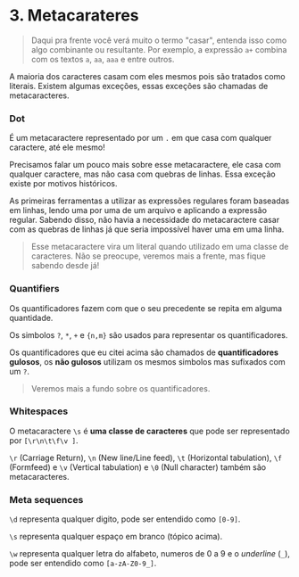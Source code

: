 # 3. Metacarateres
> Daqui pra frente você verá muito o termo "casar", entenda isso como algo combinante ou resultante.
> Por exemplo, a expressão `a+` combina com os textos `a`, `aa`, `aaa` e entre outros.

A maioria dos caracteres casam com eles mesmos pois são tratados como literais. Existem algumas exceções, essas exceções são chamadas de metacaracteres.

### Dot
É um metacaractere representado por um `.` em que casa com qualquer caractere, até ele mesmo!

Precisamos falar um pouco mais sobre esse metacaractere, ele casa com qualquer caractere, mas não casa com quebras de linhas. Essa exceção existe por motivos históricos.

As primeiras ferramentas a utilizar as expressões regulares foram baseadas em linhas, lendo uma por uma de um arquivo e aplicando a expressão regular. Sabendo disso, não havia a necessidade do metacaractere casar com as quebras de linhas já que seria impossível haver uma em uma linha.

> Esse metacaractere vira um literal quando utilizado em uma classe de caracteres. Não se preocupe, veremos mais a frente, mas fique sabendo desde já!

### Quantifiers
Os quantificadores fazem com que o seu precedente se repita em alguma quantidade.

Os simbolos `?`, `*`, `+` e `{n,m}` são usados para representar os quantificadores.

Os quantificadores que eu citei acima são chamados de **quantificadores gulosos**, os **não gulosos** utilizam os mesmos simbolos mas sufixados com um `?`.

> Veremos mais a fundo sobre os quantificadores.

### Whitespaces
O metacaractere `\s` é **uma classe de caracteres** que pode ser representado por `[\r\n\t\f\v ]`.

`\r` (Carriage Return), `\n` (New line/Line feed), `\t` (Horizontal tabulation), `\f` (Formfeed) e `\v` (Vertical tabulation) e `\0` (Null character) também são metacaracteres.

### Meta sequences
`\d` representa qualquer digito, pode ser entendido como `[0-9]`.

`\s` representa qualquer espaço em branco (tópico acima).

`\w` representa qualquer letra do alfabeto, numeros de 0 a 9 e o *underline* (`_`), pode ser entendido como `[a-zA-Z0-9_]`.
